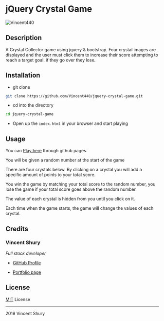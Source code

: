 # jQuery Crystal Game
![Vincent440](https://img.shields.io/github/languages/top/vincent440/jquery-crystal-game)

## Description

A Crystal Collector game using jquery & bootstrap. Four crystal images are displayed and the user must click them to increase their score attempting to reach a target goal. if they go over they lose.

## Installation

* git clone
```bash
git clone https://github.com/Vincent440/jquery-crystal-game.git
```
* cd into the directory

```bash
cd jquery-crystal-game
```

* Open up the `index.html` in your browser and start playing

## Usage 

You can [Play here](https://vincent440.github.io/Unit-4-game/) through github pages.

You will be given a random number at the start of the game

There are four crystals below. By clicking on a crystal you will add a specific amount of points to your total score.

You win the game by matching your total score to the random number,
you lose the game if your total score goes above the random number.

The value of each crystal is hidden from you until you click on it.

Each time when the game starts, the game will change the values of each crystal.

## Credits

### Vincent Shury
*Full stack developer*
* [GitHub Profile](https://github.com/Vincent440)

* [Portfolio page](https://www.vshury.com/)

## License

[MIT](./license) License

---
2019 Vincent Shury
